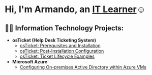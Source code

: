 <h1>Hi, I'm Armando, an <a href="https://linkedin.com/in/Josh">IT Learner</a>☺</h1>

<h2>👨‍💻 Information Technology Projects:</h2>

- <b>osTicket (Help Desk Ticketing System)</b>
  - [osTicket: Prerequisites and Installation](https://github.com/Mando1319/osticket-prereqs)
  - [osTicket: Post-Installation Configuration](https://github.com/Mando1319/post-install-config)
  - [osTicket: Ticket Lifecycle Examples](https://github.com/Mando1319/ticket-lifecycle)
- <b>Microsoft Azure</b>
  - [Configuring On-premises Active Directory within Azure VMs](https://github.com/Mando1319/configure-ad)
  









